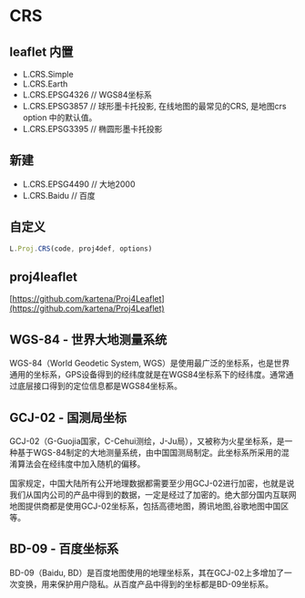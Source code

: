 # CRS

## leaflet 内置

 + L.CRS.Simple
 + L.CRS.Earth
 + L.CRS.EPSG4326 // WGS84坐标系
 + L.CRS.EPSG3857 // 球形墨卡托投影, 在线地图的最常见的CRS, 是地图crs option 中的默认值。
 + L.CRS.EPSG3395 // 椭圆形墨卡托投影

## 新建
 + L.CRS.EPSG4490 // 大地2000
 + L.CRS.Baidu // 百度

## 自定义

```js
L.Proj.CRS(code, proj4def, options)
```

## proj4leaflet 

[https://github.com/kartena/Proj4Leaflet](https://github.com/kartena/Proj4Leaflet)

## WGS-84 - 世界大地测量系统
WGS-84（World Geodetic System, WGS）是使用最广泛的坐标系，也是世界通用的坐标系，GPS设备得到的经纬度就是在WGS84坐标系下的经纬度。通常通过底层接口得到的定位信息都是WGS84坐标系。

## GCJ-02 - 国测局坐标
GCJ-02（G-Guojia国家，C-Cehui测绘，J-Ju局），又被称为火星坐标系，是一种基于WGS-84制定的大地测量系统，由中国国测局制定。此坐标系所采用的混淆算法会在经纬度中加入随机的偏移。

国家规定，中国大陆所有公开地理数据都需要至少用GCJ-02进行加密，也就是说我们从国内公司的产品中得到的数据，一定是经过了加密的。绝大部分国内互联网地图提供商都是使用GCJ-02坐标系，包括高德地图，腾讯地图,谷歌地图中国区等。

## BD-09 - 百度坐标系
BD-09（Baidu, BD）是百度地图使用的地理坐标系，其在GCJ-02上多增加了一次变换，用来保护用户隐私。从百度产品中得到的坐标都是BD-09坐标系。

